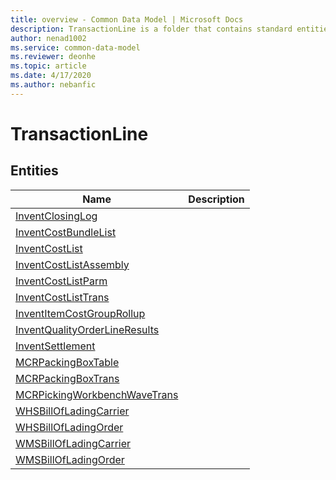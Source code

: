 ```yaml
---
title: overview - Common Data Model | Microsoft Docs
description: TransactionLine is a folder that contains standard entities related to the Common Data Model.
author: nenad1002
ms.service: common-data-model
ms.reviewer: deonhe
ms.topic: article
ms.date: 4/17/2020
ms.author: nebanfic
---
```


# TransactionLine


## Entities

|Name|Description|
|---|---|
|[InventClosingLog](InventClosingLog.md)||
|[InventCostBundleList](InventCostBundleList.md)||
|[InventCostList](InventCostList.md)||
|[InventCostListAssembly](InventCostListAssembly.md)||
|[InventCostListParm](InventCostListParm.md)||
|[InventCostListTrans](InventCostListTrans.md)||
|[InventItemCostGroupRollup](InventItemCostGroupRollup.md)||
|[InventQualityOrderLineResults](InventQualityOrderLineResults.md)||
|[InventSettlement](InventSettlement.md)||
|[MCRPackingBoxTable](MCRPackingBoxTable.md)||
|[MCRPackingBoxTrans](MCRPackingBoxTrans.md)||
|[MCRPickingWorkbenchWaveTrans](MCRPickingWorkbenchWaveTrans.md)||
|[WHSBillOfLadingCarrier](WHSBillOfLadingCarrier.md)||
|[WHSBillOfLadingOrder](WHSBillOfLadingOrder.md)||
|[WMSBillOfLadingCarrier](WMSBillOfLadingCarrier.md)||
|[WMSBillOfLadingOrder](WMSBillOfLadingOrder.md)||
